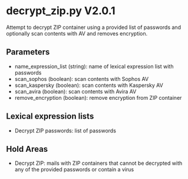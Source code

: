 decrypt_zip.py V2.0.1
=====================

Attempt to decrypt ZIP container using a provided list of passwords and optionally scan contents with AV and removes encryption.

## Parameters
* name_expression_list (string): name of lexical expression list with passwords
* scan_sophos (boolean): scan contents with Sophos AV
* scan_kaspersky (boolean): scan contents with Kaspersky AV
* scan_avira (boolean): scan contents with Avira AV
* remove_encryption (boolean): remove encryption from ZIP container

## Lexical expression lists
* Decrypt ZIP passwords: list of passwords

## Hold Areas
* Decrypt ZIP: mails with ZIP containers that cannot be decrypted with any of the provided passwords or contain a virus

